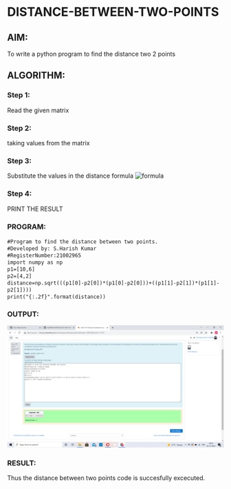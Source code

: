 # DISTANCE-BETWEEN-TWO-POINTS

## AIM:
To write a python program to find the distance two 2 points
## ALGORITHM:
### Step 1:
 Read the given matrix
### Step 2: 
taking values from the matrix
### Step 3: 
Substitute the values in the distance formula  ![formula](/formula.jpg)
### Step 4: 
PRINT THE RESULT
### PROGRAM:
~~~
#Program to find the distance between two points.
#Developed by: S.Harish Kumar
#RegisterNumber:21002965
import numpy as np
p1=[10,6]
p2=[4,2]
distance=np.sqrt(((p1[0]-p2[0])*(p1[0]-p2[0]))+((p1[1]-p2[1])*(p1[1]-p2[1])))
print("{:.2f}".format(distance))
  ~~~


### OUTPUT:
![OUTPUT](https://github.com/Hp9806/DISTANCE-BETWEEN-TWO-POINTS/blob/main/Screenshot%20(33).png?raw=true)

### RESULT:
Thus the distance between two points code is succesfully excecuted. 
